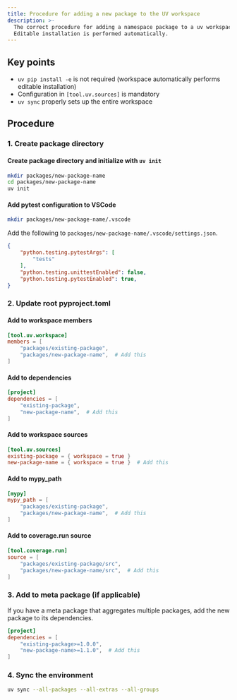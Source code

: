```yaml
---
title: Procedure for adding a new package to the UV workspace
description: >-
  The correct procedure for adding a namespace package to a uv workspace.
  Editable installation is performed automatically.
---
```


## Key points

- `uv pip install -e` is not required (workspace automatically performs editable installation)
- Configuration in `[tool.uv.sources]` is mandatory
- `uv sync` properly sets up the entire workspace

## Procedure

### 1. Create package directory

#### Create package directory and initialize with `uv init`
```sh
mkdir packages/new-package-name
cd packages/new-package-name
uv init
```

#### Add pytest configuration to VSCode
```sh
mkdir packages/new-package-name/.vscode
```

Add the following to `packages/new-package-name/.vscode/settings.json`.
```json
{
    "python.testing.pytestArgs": [
        "tests"
    ],
    "python.testing.unittestEnabled": false,
    "python.testing.pytestEnabled": true,
}
```

### 2. Update root pyproject.toml

#### Add to workspace members
```toml
[tool.uv.workspace]
members = [
    "packages/existing-package",
    "packages/new-package-name",  # Add this
]
```

#### Add to dependencies
```toml
[project]
dependencies = [
    "existing-package",
    "new-package-name",  # Add this
]
```

#### Add to workspace sources
```toml
[tool.uv.sources]
existing-package = { workspace = true }
new-package-name = { workspace = true }  # Add this
```

#### Add to mypy_path
```toml
[mypy]
mypy_path = [
    "packages/existing-package",
    "packages/new-package-name",  # Add this
]
```

#### Add to coverage.run source
```toml
[tool.coverage.run]
source = [
    "packages/existing-package/src",
    "packages/new-package-name/src",  # Add this
]
```

### 3. Add to meta package (if applicable)
If you have a meta package that aggregates multiple packages, add the new package to its dependencies.
```toml
[project]
dependencies = [
    "existing-package>=1.0.0",
    "new-package-name>=1.1.0",  # Add this
]
```

### 4. Sync the environment
```sh
uv sync --all-packages --all-extras --all-groups
```
